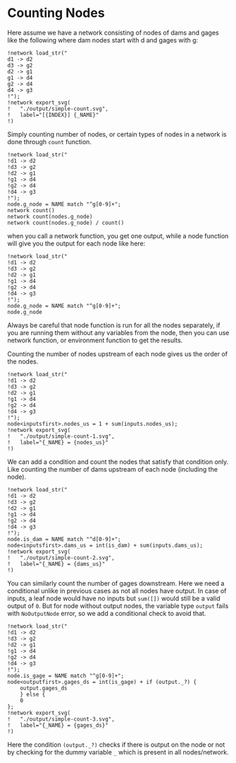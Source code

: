 # Counting Nodes

Here assume we have a network consisting of nodes of dams and gages like the following where dam nodes start with d and gages with g:

```task run image ../output/simple-count.svg
!network load_str("
d1 -> d2
d3 -> g2
d2 -> g1
g1 -> d4
g2 -> d4
d4 -> g3
!");
!network export_svg(
!   "./output/simple-count.svg",
!	label="[{INDEX}] {_NAME}"
!)
```

Simply counting number of nodes, or certain types of nodes in a network is done through `count` function.
```task run
!network load_str("
!d1 -> d2
!d3 -> g2
!d2 -> g1
!g1 -> d4
!g2 -> d4
!d4 -> g3
!");
node.g_node = NAME match "^g[0-9]+";
network count()
network count(nodes.g_node)
network count(nodes.g_node) / count()
```
when you call a network function, you get one output, while a node function will give you the output for each node like here:
```task run
!network load_str("
!d1 -> d2
!d3 -> g2
!d2 -> g1
!g1 -> d4
!g2 -> d4
!d4 -> g3
!");
node.g_node = NAME match "^g[0-9]+";
node.g_node
```
Always be careful that node function is run for all the nodes separately, if you are running them without any variables from the node, then you can use network function, or environment function to get the results.


Counting the number of nodes upstream of each node gives us the order of the nodes.
```task run image ../output/simple-count-1.svg
!network load_str("
!d1 -> d2
!d3 -> g2
!d2 -> g1
!g1 -> d4
!g2 -> d4
!d4 -> g3
!");
node<inputsfirst>.nodes_us = 1 + sum(inputs.nodes_us);
!network export_svg(
!   "./output/simple-count-1.svg",
!	label="{_NAME} = {nodes_us}"
!)
```

We can add a condition and count the nodes that satisfy that condition only. Like counting the number of dams upstream of each node (including the node).

```task run image ../output/simple-count-2.svg
!network load_str("
!d1 -> d2
!d3 -> g2
!d2 -> g1
!g1 -> d4
!g2 -> d4
!d4 -> g3
!");
node.is_dam = NAME match "^d[0-9]+";
node<inputsfirst>.dams_us = int(is_dam) + sum(inputs.dams_us);
!network export_svg(
!   "./output/simple-count-2.svg",
!	label="{_NAME} = {dams_us}"
!)
```

You can similarly count the number of gages downstream. Here we need a conditional unlike in previous cases as not all nodes have output. In case of inputs, a leaf node would have no inputs but `sum([])` would still be a valid output of `0`. But for node without output nodes, the variable type `output` fails with `NoOutputNode` error, so we add a conditional check to avoid that.

```task run image ../output/simple-count-3.svg
!network load_str("
!d1 -> d2
!d3 -> g2
!d2 -> g1
!g1 -> d4
!g2 -> d4
!d4 -> g3
!");
node.is_gage = NAME match "^g[0-9]+";
node<outputfirst>.gages_ds = int(is_gage) + if (output._?) {
	output.gages_ds
	} else {
	0
};
!network export_svg(
!   "./output/simple-count-3.svg",
!	label="{_NAME} = {gages_ds}"
!)
```

Here the condition `(output._?)` checks if there is output on the node or not by checking for the dummy variable `_` which is present in all nodes/network.
